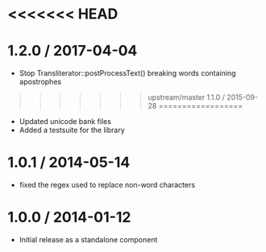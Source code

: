 <<<<<<< HEAD
=======


1.2.0 / 2017-04-04
==================

 * Stop Transliterator::postProcessText() breaking words containing apostrophes

>>>>>>> upstream/master
1.1.0 / 2015-09-28
==================

 * Updated unicode bank files
 * Added a testsuite for the library

1.0.1 / 2014-05-14
==================

 * fixed the regex used to replace non-word characters

1.0.0 / 2014-01-12
==================

 * Initial release as a standalone component

